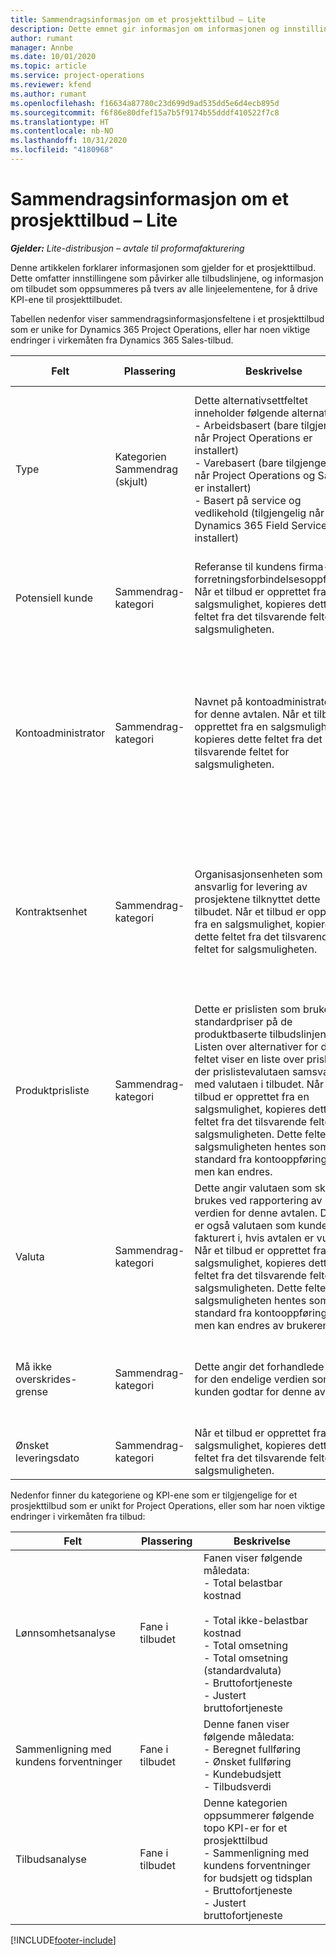 ```yaml
---
title: Sammendragsinformasjon om et prosjekttilbud – Lite
description: Dette emnet gir informasjon om informasjonen og innstillingene som gjelder for og virker inn på prosjekttilbud. (Sales)
author: rumant
manager: Annbe
ms.date: 10/01/2020
ms.topic: article
ms.service: project-operations
ms.reviewer: kfend
ms.author: rumant
ms.openlocfilehash: f16634a87780c23d699d9ad535dd5e6d4ecb895d
ms.sourcegitcommit: f6f86e80dfef15a7b5f9174b55dddf410522f7c8
ms.translationtype: HT
ms.contentlocale: nb-NO
ms.lasthandoff: 10/31/2020
ms.locfileid: "4180968"
---
```

# <a name="summary-information-on-a-project-quote---lite"></a>Sammendragsinformasjon om et prosjekttilbud – Lite

_**Gjelder:** Lite-distribusjon – avtale til proformafakturering_

Denne artikkelen forklarer informasjonen som gjelder for et prosjekttilbud. Dette omfatter innstillingene som påvirker alle tilbudslinjene, og informasjon om tilbudet som oppsummeres på tvers av alle linjeelementene, for å drive KPI-ene til prosjekttilbudet.

Tabellen nedenfor viser sammendragsinformasjonsfeltene i et prosjekttilbud som er unike for Dynamics 365 Project Operations, eller har noen viktige endringer i virkemåten fra Dynamics 365 Sales-tilbud.

| **Felt** | **Plassering** | **Beskrivelse** | **Nedstrøms påvirkning** |
| --- | --- | --- | --- |
| Type | Kategorien Sammendrag (skjult) | Dette alternativsettfeltet inneholder følgende alternativer:</br>- Arbeidsbasert (bare tilgjengelig når Project Operations er installert)</br>- Varebasert (bare tilgjengelig når Project Operations og Sales er installert)</br>- Basert på service og vedlikehold (tilgjengelig når Dynamics 365 Field Service er installert) | Når du bruker Project Operations, settes verdien for dette feltet automatisk til **Arbeidsbasert**. Dette klassifiserer tilbudet som et prosjektbasert tilbud. Et tilbud må være prosjektbasert for å aktivere alle prosjektspesifikke utvidelser og funksjoner. |
| Potensiell kunde | Sammendrag-kategori | Referanse til kundens firma- eller forretningsforbindelsesoppføring. Når et tilbud er opprettet fra en salgsmulighet, kopieres dette feltet fra det tilsvarende feltet for salgsmuligheten. | Valutaen i prosjekttilbudet blir som standard basert på valutaen til kunden. Dette kan imidlertid ikke endres før tilbudet er lagret. |
| Kontoadministrator | Sammendrag-kategori | Navnet på kontoadministratoren for denne avtalen. Når et tilbud er opprettet fra en salgsmulighet, kopieres dette feltet fra det tilsvarende feltet for salgsmuligheten. | Kontoadministratoren er ansvarlig for å administrere relasjonen med kunden gjennom fullføringen av dette prosjektet. Basert på oppføringen av den bestillbare ressursen som er knyttet til kontoadministratoren, blir kontraktenheten som standard i prosjekttilbudet. |
| Kontraktsenhet | Sammendrag-kategori | Organisasjonsenheten som er ansvarlig for levering av prosjektene tilknyttet dette tilbudet. Når et tilbud er opprettet fra en salgsmulighet, kopieres dette feltet fra det tilsvarende feltet for salgsmuligheten. | Kontraktenheten er avdelingen i firmaet som skal kjøre prosjektene etter at avtalen er lukket. Hver kontraktenhet har en valuta, og denne valutaen brukes til å rapportere beregnet og faktisk kostnad som påløpte under kjøringen av prosjektet. |
| Produktprisliste | Sammendrag-kategori | Dette er prislisten som brukes til standardpriser på de produktbaserte tilbudslinjene. Listen over alternativer for dette feltet viser en liste over prislister der prislistevalutaen samsvarer med valutaen i tilbudet. Når et tilbud er opprettet fra en salgsmulighet, kopieres dette feltet fra det tilsvarende feltet for salgsmuligheten. Dette feltet på salgsmuligheten hentes som standard fra kontooppføringen, men kan endres. | Når et tilbud er vunnet, kopieres feltverdien til prosjektkontrakten som opprettes. |
| Valuta | Sammendrag-kategori | Dette angir valutaen som skal brukes ved rapportering av verdien for denne avtalen. Dette er også valutaen som kunden blir fakturert i, hvis avtalen er vunnet. Når et tilbud er opprettet fra en salgsmulighet, kopieres dette feltet fra det tilsvarende feltet for salgsmuligheten. Dette feltet på salgsmuligheten hentes som standard fra kontooppføringen, men kan endres av brukeren. | Når et tilbud er lagret, kan ikke dette feltet lenger redigeres. Dette brukes til å standardisere produktet og prosjektprislistene i tilbudet. Valutaen i tilbudet brukes til å samsvare valutaen i prislisten. |
| Må ikke overskrides-grense | Sammendrag-kategori | Dette angir det forhandlede taket for den endelige verdien som kunden godtar for denne avtalen. | Dette taket evalueres under kjøring og gjelder på tvers av alle linjeelementer og prosjekter som er tilknyttet denne avtalen. |
| Ønsket leveringsdato | Sammendrag-kategori | Når et tilbud er opprettet fra en salgsmulighet, kopieres dette feltet fra det tilsvarende feltet for salgsmuligheten. | Denne datoen brukes som sluttdato for generering av fakturaplaner. |

Nedenfor finner du kategoriene og KPI-ene som er tilgjengelige for et prosjekttilbud som er unikt for Project Operations, eller som har noen viktige endringer i virkemåten fra tilbud:

| **Felt** | **Plassering** | **Beskrivelse** |
| --- | --- | --- |
| Lønnsomhetsanalyse | Fane i tilbudet | Fanen viser følgende måledata:</br>- Total belastbar kostnad</br></br>- Total ikke-belastbar kostnad</br>- Total omsetning</br>- Total omsetning (standardvaluta)</br>- Bruttofortjeneste</br>- Justert bruttofortjeneste|
| Sammenligning med kundens forventninger | Fane i tilbudet | Denne fanen viser følgende måledata:</br>- Beregnet fullføring</br>- Ønsket fullføring</br>- Kundebudsjett</br>- Tilbudsverdi |
| Tilbudsanalyse | Fane i tilbudet | Denne kategorien oppsummerer følgende topo KPI-er for et prosjekttilbud</br>- Sammenligning med kundens forventninger for budsjett og tidsplan</br>- Bruttofortjeneste</br>- Justert bruttofortjeneste |


[!INCLUDE[footer-include](../../includes/footer-banner.md)]